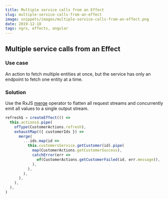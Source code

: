 ```yaml
---
title: Multiple service calls from an Effect
slug: multiple-service-calls-from-an-effect
image: snippets/images/multiple-service-calls-from-an-effect.png
date: 2019-12-18
tags: ngrx, effects, angular
---
```


## Multiple service calls from an Effect

### Use case

An action to fetch multiple entities at once, but the service has only an endpoint to fetch one entity at a time.

### Solution

Use the RxJS [merge](https://rxjs-dev.firebaseapp.com/api/index/function/merge) operator to flatten all request streams and concurrently emit all values to a single output stream.

```ts
refresh$ = createEffect(() =>
  this.actions$.pipe(
    ofType(CustomerActions.refresh),
    exhaustMap(({ customerIds }) =>
      merge(
        ...ids.map(id =>
          this.customersService.getCustomer(id).pipe(
            map(CustomerActions.getCustomerSuccess),
            catchError(err =>
              of(CustomerActions.getCustomerFailed(id, err.message)),
            ),
          ),
        ),
      ),
    ),
  ),
)
```
